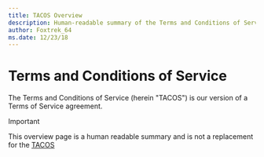 ```yaml
---
title: TACOS Overview
description: Human-readable summary of the Terms and Conditions of Service
author: Foxtrek_64
ms.date: 12/23/18
---
```


# Terms and Conditions of Service

The Terms and Conditions of Service (herein "TACOS") is our version of a Terms of Service agreement.

> [!IMPORTANT]
> This overview page is a human readable summary and is not a replacement for the [TACOS](./tacos-policy)